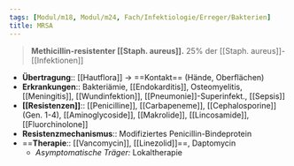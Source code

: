 ```yaml
---
tags: [Modul/m18, Modul/m24, Fach/Infektiologie/Erreger/Bakterien]
title: MRSA
---
```

> **Methicillin-resistenter [[Staph. aureus]].** 25% der [[Staph. aureus]]-[[Infektionen]]
- **Übertragung**:: [[Hautflora]] → ==Kontakt== (Hände, Oberflächen)
- **Erkrankungen**:: Bakteriämie, [[Endokarditis]], Osteomyelitis, [[Meningitis]], [[Wundinfektion]], [[Pneumonie]]-Superinfekt., [[Sepsis]]
- **[[Resistenzen]]**:: [[Penicilline]], [[Carbapeneme]], [[Cephalosporine]] (Gen. 1-4), [[Aminoglycoside]], [[Makrolide]], [[Lincosamide]], [[Fluorchinolone]]
- **Resistenzmechanismus**:: Modifiziertes Penicillin-Bindeprotein
- ==**Therapie**:: [[Vancomycin]], [[Linezolid]]==, Daptomycin
	- *Asymptomatische Träger:* Lokaltherapie